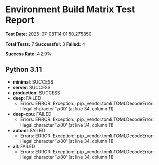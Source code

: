 # Environment Build Matrix Test Report

**Test Date:** 2025-07-08T14:01:50.275850

**Total Tests:** 7
**Successful:** 3
**Failed:** 4

**Success Rate:** 42.9%

## Python 3.11

- **minimal**: SUCCESS
- **server**: SUCCESS
- **production**: SUCCESS
- **deep**: FAILED
  - Errors: ERROR: Exception:; pip._vendor.tomli.TOMLDecodeError: Illegal character '\x00' (at line 34, column 11)
- **deep-cpu**: FAILED
  - Errors: ERROR: Exception:; pip._vendor.tomli.TOMLDecodeError: Illegal character '\x00' (at line 34, column 11)
- **automl**: FAILED
  - Errors: ERROR: Exception:; pip._vendor.tomli.TOMLDecodeError: Illegal character '\x00' (at line 34, column 11)
- **all**: FAILED
  - Errors: ERROR: Exception:; pip._vendor.tomli.TOMLDecodeError: Illegal character '\x00' (at line 34, column 11)

